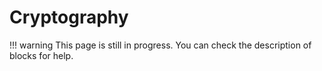 # Cryptography

!!! warning
    This page is still in progress. You can check the description of blocks for help.
